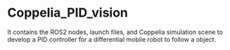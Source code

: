# Coppelia_PID_vision
 It contains the ROS2 nodes, launch files, and Coppelia simulation scene to develop a PID controller for a differential mobile robot to follow a object.
